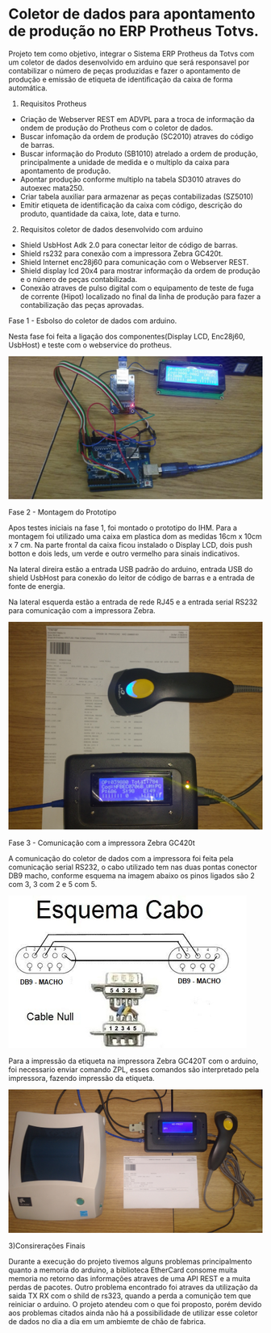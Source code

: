 # Coletor de dados para apontamento de produção no ERP Protheus Totvs.

Projeto tem como objetivo, integrar o Sistema ERP Protheus da Totvs com um coletor de dados desenvolvido em arduino que será responsavel por contabilizar o número de peças produzidas e fazer o apontamento de produção e emissão de etiqueta de identificação da caixa de forma automática.

1) Requisitos Protheus

  - Criação de Webserver REST em ADVPL para a troca de informação da ondem de produção do Protheus com o coletor de dados.
  - Buscar infomação da ordem de produção (SC2010) atraves do código de barras.
  - Buscar informação do Produto (SB1010) atrelado a ordem de produção, principalmente a unidade de medida e o multiplo da       caixa para apontamento de produção.
  - Apontar produção conforme multiplo na tabela SD3010 atraves do autoexec mata250.
  - Criar tabela auxiliar para armazenar as peças contabilizadas (SZ5010)
  - Emitir etiqueta de identificação da caixa com código, descrição do produto, quantidade da caixa, lote, data e turno.
  
  
  2) Requisitos coletor de dados desenvolvido com arduino
  
  - Shield UsbHost Adk 2.0 para conectar leitor de código de barras.
  - Shield rs232 para conexão com a impressora Zebra GC420t.
  - Shield Internet enc28j60 para comunicação com o Webserver REST.
  - Shield display lcd 20x4 para mostrar informação da ordem de produção e o núnero de peças contabilizada.
  - Conexão atraves de pulso digital com o equipamento de teste de fuga de corrente (Hipot) localizado no final da linha de produção para fazer a contabilização das peças aprovadas.
  
  
Fase 1 - Esbolso do coletor de dados com arduino.
  
Nesta fase foi feita a ligação dos componentes(Display LCD, Enc28j60, UsbHost) e teste com o webservice do protheus.
  
![img](https://github.com/danilopx/Arduino_totvs/blob/master/img/img01.jpeg)


Fase 2 - Montagem do Prototipo
 
Apos testes iniciais na fase 1, foi montado o prototipo do IHM. Para a montagem foi utilizado uma caixa em plastica dom as medidas 
16cm x 10cm x 7 cm.
Na parte frontal da caixa ficou instalado o Display LCD, dois push botton e dois leds, um verde e outro vermelho para sinais    indicativos.

Na lateral direira estão a entrada USB padrão do arduino, entrada USB do shield UsbHost para conexão do leitor de código de barras e a entrada de fonte de energia.

Na lateral esquerda estão a entrada de rede RJ45 e a entrada serial RS232 para comunicação com a impressora Zebra.

  ![img](https://github.com/danilopx/Arduino_totvs/blob/master/img/img2.jpg)
  
Fase 3 - Comunicação com a impressora Zebra GC420t

A comunicação do coletor de dados com a impressora foi feita pela comunicação serial RS232, o cabo utilizado tem nas duas pontas conector DB9 macho, conforme esquema na imagem abaixo os pinos ligados são 2 com 3, 3 com 2 e 5 com 5.

![img](https://github.com/danilopx/Arduino_totvs/blob/master/img/cabo-serial.jpg)
 
Para a impressão da etiqueta na impressora Zebra GC420T com o arduino, foi necessario enviar comando ZPL, esses comandos são interpretado pela impressora, fazendo impressão da etiqueta.

 ![img](https://github.com/danilopx/Arduino_totvs/blob/master/img/img4.jpg)
 
 3)Consirerações Finais
 
   Durante a execução do projeto tivemos alguns problemas principalmento quanto a memoria do arduino, a biblioteca EtherCard consome muita memoria no retorno das informações atraves de uma API REST e a muita perdas de pacotes. Outro problema encontrado foi atraves da utilização da saida TX RX com o shild de rs323, quando a perda a comunição tem que reiniciar o arduino.
   O projeto atendeu com o que foi proposto, porém devido aos problemas citados ainda não há a possibilidade de utilizar esse coletor de dados no dia a dia em um ambiemte de chão de fabrica. 
   

